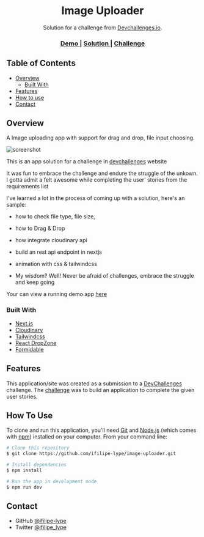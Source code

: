 <!-- Please update value in the {}  -->

<h1 align="center">Image Uploader</h1>

<div align="center">
   Solution for a challenge from  <a href="http://devchallenges.io" target="_blank">Devchallenges.io</a>.
</div>

<div align="center">
  <h3>
    <a href="https://image-uploader-phi.vercel.app/">
      Demo
    </a>
    <span> | </span>
    <a href="https://image-uploader-phi.vercel.app/">
      Solution
    </a>
    <span> | </span>
    <a href="https://devchallenges.io/challenges/O2iGT9yBd6xZBrOcVirx">
      Challenge
    </a>
  </h3>
</div>

<!-- TABLE OF CONTENTS -->

## Table of Contents

- [Overview](#overview)
  - [Built With](#built-with)
- [Features](#features)
- [How to use](#how-to-use)
- [Contact](#contact)

<!-- OVERVIEW -->

## Overview

A Image uploading app with support for drag and drop, file input choosing.

![screenshot](https://res.cloudinary.com/dvjnagd3i/image/upload/v1621093182/Screenshot_from_2021-05-15_16-34-01_e11qet.png)

This is an app solution for a challenge in <a href="https://devchallenges.io/challenges/O2iGT9yBd6xZBrOcVirx">devchallenges</a> website

It was fun to embrace the challenge and endure the struggle of the unkown.
I gotta admit a felt awesome while completing the user' stories from the requirements list

I've learned a lot in the process of coming up with a solution, here's an sample:
  - how to check file type, file size,
  - how to Drag & Drop
  - how integrate cloudinary api
  - build an rest api endpoint in nextjs
  - animation with css & tailwindcss

- My wisdom? Well! Never be afraid of challenges, embrace the struggle and keep going

Your can view a running demo app <a href="https://image-uploader-phi.vercel.app/">here</a>

### Built With

<!-- This section should list any major frameworks that you built your project using. Here are a few examples.-->

- [Next.js](https://nextjs.org/)
- [Cloudinary](https://cloudinary.com/)
- [Tailwindcss](https://tailwindcss.com/)
- [React DropZone](https://www.npmjs.com/package/react-dropzone)
- [Formidable](https://www.npmjs.com/package/formidable)


## Features

<!-- List the features of your application or follow the template. Don't share the figma file here :) -->

This application/site was created as a submission to a [DevChallenges](https://devchallenges.io/challenges) challenge. The [challenge](https://devchallenges.io/challenges/O2iGT9yBd6xZBrOcVirx) was to build an application to complete the given user stories.

## How To Use

<!-- Example: -->

To clone and run this application, you'll need [Git](https://git-scm.com) and [Node.js](https://nodejs.org/en/download/) (which comes with [npm](http://npmjs.com)) installed on your computer. From your command line:

```bash
# Clone this repository
$ git clone https://github.com/ifilipe-lype/image-uploader.git

# Install dependencies
$ npm install

# Run the app in development mode
$ npm run dev
```

## Contact

- GitHub [@ifilipe-lype](https://github.com/ifilipe-lype)
- Twitter [@ifilipe_lype](https://twitter.com/ifilipe_lype)
